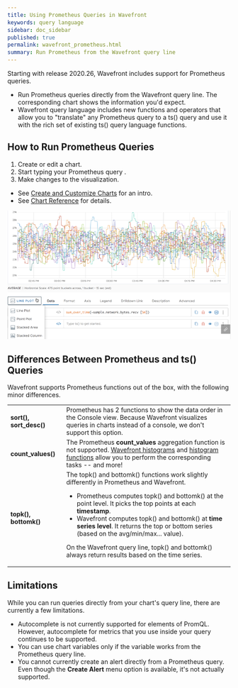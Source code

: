 ```yaml
---
title: Using Prometheus Queries in Wavefront
keywords: query language
sidebar: doc_sidebar
published: true
permalink: wavefront_prometheus.html
summary: Run Prometheus from the Wavefront query line
---
```


Starting with release 2020.26, Wavefront includes support for Prometheus queries.
* Run Prometheus queries directly from the Wavefront query line. The corresponding chart shows the information you'd expect.
* Wavefront query language includes new functions and operators that allow you to "translate" any Prometheus query to a ts() query and use it with the rich set of existing ts() query language functions.

## How to Run Prometheus Queries

1. Create or edit a chart.
2. Start typing your Prometheus query .
3. Make changes to the visualization.
  * See [Create and Customize Charts](ui_charts.html) for an intro.
  * See [Chart Reference](ui_chart_reference) for details.

![Prometheus query](images/prometheus_sample.png)

## Differences Between Prometheus and ts() Queries

Wavefront supports Prometheus functions out of the box, with the following minor differences.

<table style="width: 100%;">
<tbody>
<tr>
<td width="25%"><strong>sort(), sort_desc()</strong>
</td>
<td width="75%">Prometheus has 2 functions to show the data order in the Console view. Because Wavefront visualizes queries in charts instead of a console, we don't support this option.
</td></tr>
<tr>
<td width="25%"><strong>count_values()</strong>
</td>
<td width="75%">The Prometheus <strong>count_values</strong> aggregation function is not supported. <a href="proxies_histograms.html">Wavefront histograms</a> and <a href="query_language_reference.html#histogram-functions">histogram functions</a> allow you to perform the corresponding tasks -- and more!
</td></tr>
<tr>
<td width="25%"><strong>topk(), bottomk()</strong>
</td>
<td width="75%">The topk() and bottomk() functions work slightly differently in Prometheus and Wavefront.
<ul>
<li>Prometheus computes topk() and bottomk() at the point level. It picks the top points at each <strong>timestamp</strong>.</li>
<li>Wavefront computes topk() and bottomk() at <strong>time series level</strong>. It returns the top or bottom series (based on the avg/min/max... value). </li>
</ul>
<p>On the Wavefront query line, topk() and bottomk() always return results based on the time series. 
</td></tr>
</tbody>
</table>



## Limitations

While you can run queries directly from your chart's query line, there are currently a few limitations.

* Autocomplete is not currently supported for elements of PromQL. However, autocomplete for metrics that you use inside your query continues to be supported.
* You can use chart variables only if the variable works from the Prometheus query line.
* You cannot currently create an alert directly from a Prometheus query. Even though the  **Create Alert** menu option is available, it's not actually supported.
